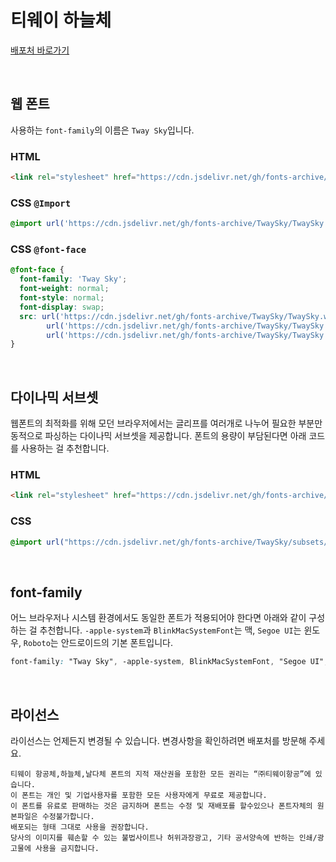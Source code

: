 # 티웨이 하늘체

[배포처 바로가기](https://www.twayair.com/app/serviceInfo/contents/1320)

&nbsp;

## 웹 폰트

사용하는 `font-family`의 이름은 `Tway Sky`입니다.

### HTML

```html
<link rel="stylesheet" href="https://cdn.jsdelivr.net/gh/fonts-archive/TwaySky/TwaySky.css" type="text/css"/>
```

### CSS `@Import`

```css
@import url('https://cdn.jsdelivr.net/gh/fonts-archive/TwaySky/TwaySky.css');
```

### CSS `@font-face`

```css
@font-face {
  font-family: 'Tway Sky';
  font-weight: normal;
  font-style: normal;
  font-display: swap;
  src: url('https://cdn.jsdelivr.net/gh/fonts-archive/TwaySky/TwaySky.woff2') format('woff2'),
        url('https://cdn.jsdelivr.net/gh/fonts-archive/TwaySky/TwaySky.woff') format('woff'),
        url('https://cdn.jsdelivr.net/gh/fonts-archive/TwaySky/TwaySky.ttf') format('truetype');
}
```

&nbsp;

## 다이나믹 서브셋

웹폰트의 최적화를 위해 모던 브라우저에서는 글리프를 여러개로 나누어 필요한 부분만 동적으로 파싱하는 다이나믹 서브셋을 제공합니다. 폰트의 용량이 부담된다면 아래 코드를 사용하는 걸 추천합니다.

### HTML

```html
<link rel="stylesheet" href="https://cdn.jsdelivr.net/gh/fonts-archive/TwaySky/subsets/TwaySky-dynamic-subset.css" type="text/css"/>
```

### CSS

```css
@import url("https://cdn.jsdelivr.net/gh/fonts-archive/TwaySky/subsets/TwaySky-dynamic-subset.css");
```

&nbsp;

## font-family

어느 브라우저나 시스템 환경에서도 동일한 폰트가 적용되어야 한다면 아래와 같이 구성하는 걸 추천합니다. `-apple-system`과 `BlinkMacSystemFont`는 맥, `Segoe UI`는 윈도우, `Roboto`는 안드로이드의 기본 폰트입니다.

```css
font-family: "Tway Sky", -apple-system, BlinkMacSystemFont, "Segoe UI",Roboto, Oxygen, Ubuntu, Cantarell, "Open Sans", "Helvetica Neue", sans-serif;
```

&nbsp;

## 라이선스

라이선스는 언제든지 변경될 수 있습니다. 변경사항을 확인하려면 배포처를 방문해 주세요.

```
티웨이 항공체,하늘체,날다체 폰트의 지적 재산권을 포함한 모든 권리는 “㈜티웨이항공”에 있습니다. 
이 폰트는 개인 및 기업사용자를 포함한 모든 사용자에게 무료로 제공합니다. 
이 폰트를 유료로 판매하는 것은 금지하며 폰트는 수정 및 재배포를 할수있으나 폰트자체의 원본파일은 수정불가합니다. 
배포되는 형태 그대로 사용을 권장합니다. 
당사의 이미지를 훼손할 수 있는 불법사이트나 허위과장광고, 기타 공서양속에 반하는 인쇄/광고물에 사용을 금지합니다.
```

